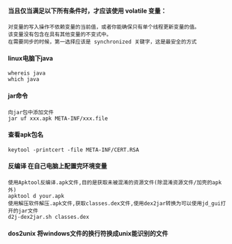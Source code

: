#### 当且仅当满足以下所有条件时，才应该使用 volatile 变量：
```
对变量的写入操作不依赖变量的当前值，或者你能确保只有单个线程更新变量的值。
该变量没有包含在具有其他变量的不变式中。
在需要同步的时候，第一选择应该是 synchronized 关键字，这是最安全的方式
```
#### linux电脑下java
```
whereis java 
which java
```
#### jar命令
```
向jar包中添加文件
jar uf xxx.apk META-INF/xxx.file
```
#### 查看apk包名
```
keytool -printcert -file META-INF/CERT.RSA
```
#### 反编译 在自己电脑上配置完环境变量
```
使用Apktool反编译.apk文件,目的是获取未被混淆的资源文件(除混淆资源文件/加壳的apk外)
apktool d your.apk
使用解压软件解压.apk文件,获取classes.dex文件,使用dex2jar转换为可以使用jd_gui打开的jar文件
d2j-dex2jar.sh classes.dex
```
#### dos2unix 将windows文件的换行符换成unix能识别的文件
